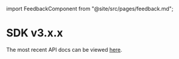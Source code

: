 import FeedbackComponent from "@site/src/pages/feedback.md";

# SDK v3.x.x

The most recent API docs can be viewed [here](https://lit-js-sdk-v3-api-docs.vercel.app/).

<FeedbackComponent/>
